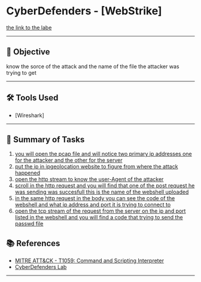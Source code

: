 # CyberDefenders - [WebStrike]
  
[the link to the labe](https://cyberdefenders.org/blueteam-ctf-challenges/webstrike/)

 
---

## 🧠 Objective

know the sorce of the attack and the name of the file the attacker was trying to get

---

## 🛠️ Tools Used

- [Wireshark]

---

## 📜 Summary of Tasks



1. [you will open the pcap file and will notice two primary ip addresses one for the attacker and the other for the server](images.img1.png)
2. [put the ip in ipgeolocation website to figure from where the attack happened](images.img2.png)
3. [open the http stream to know the user-Agent of the attacker](images.img3.png)
4. [scroll in the http request and you will find that one of the post request he was sending was succesfull this is the name of the webshell uploaded](images.img4.png)
5. [in the same http request in the body you can see the code of the webshell and what ip address and port it is trying to connect to](images.img5.png)
6. [open the tcp stream of the request from the server on the ip and port listed in the webshell and you will find a code that trying to send the passwd file](images.img6.png)



## 📚 References

- [MITRE ATT&CK - T1059: Command and Scripting Interpreter](https://attack.mitre.org/techniques/T1059/)
- [CyberDefenders Lab](https://cyberdefenders.org/labs/...)

---
